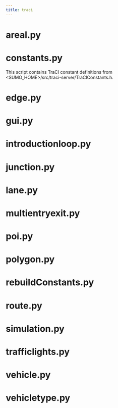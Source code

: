 ```yaml
---
title: traci
---
```


# areal.py

# constants.py

This script contains TraCI constant definitions from
<SUMO_HOME\>/src/traci-server/TraCIConstants.h.

# edge.py

# gui.py

# introductionloop.py

# junction.py

# lane.py

# multientryexit.py

# poi.py

# polygon.py

# rebuildConstants.py

# route.py

# simulation.py

# trafficlights.py

# vehicle.py

# vehicletype.py
